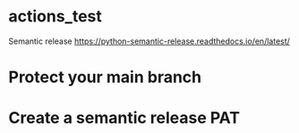 # actions_test

Semantic release
https://python-semantic-release.readthedocs.io/en/latest/



# Protect your main branch

# Create a semantic release PAT

